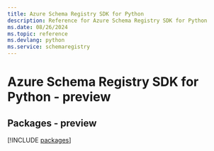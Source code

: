 ```yaml
---
title: Azure Schema Registry SDK for Python
description: Reference for Azure Schema Registry SDK for Python
ms.date: 08/26/2024
ms.topic: reference
ms.devlang: python
ms.service: schemaregistry
---
```

# Azure Schema Registry SDK for Python - preview
## Packages - preview
[!INCLUDE [packages](schema-registry-index.md)]